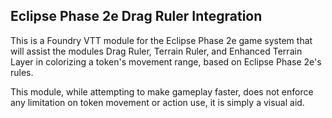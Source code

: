 ## **Eclipse Phase 2e Drag Ruler Integration**

This is a Foundry VTT module for the Eclipse Phase 2e game system that will assist the modules Drag Ruler, Terrain Ruler,
and Enhanced Terrain Layer in colorizing a token's movement range, based on Eclipse Phase 2e's rules.

This module, while attempting to make gameplay faster, does not enforce any limitation on token movement or action use,
it is simply a visual aid.
